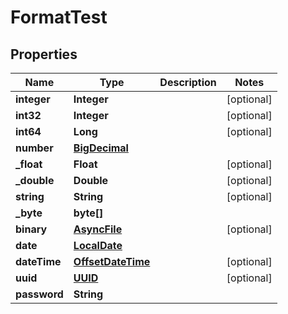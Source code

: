 
# FormatTest

## Properties
Name | Type | Description | Notes
------------ | ------------- | ------------- | -------------
**integer** | **Integer** |  |  [optional]
**int32** | **Integer** |  |  [optional]
**int64** | **Long** |  |  [optional]
**number** | [**BigDecimal**](BigDecimal.md) |  | 
**_float** | **Float** |  |  [optional]
**_double** | **Double** |  |  [optional]
**string** | **String** |  |  [optional]
**_byte** | **byte[]** |  | 
**binary** | [**AsyncFile**](AsyncFile.md) |  |  [optional]
**date** | [**LocalDate**](LocalDate.md) |  | 
**dateTime** | [**OffsetDateTime**](OffsetDateTime.md) |  |  [optional]
**uuid** | [**UUID**](UUID.md) |  |  [optional]
**password** | **String** |  | 



